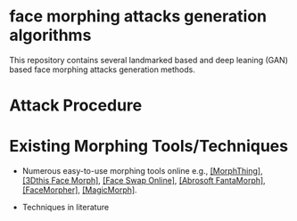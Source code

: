 # face morphing attacks generation algorithms

This repository contains several landmarked based and deep leaning (GAN) based face morphing attacks generation methods.

# Attack Procedure

# Existing Morphing Tools/Techniques
* Numerous easy-to-use morphing tools online
   e.g., [[MorphThing]](https://www.morphthing.com/), [[3Dthis Face Morph]](https://3dthis.com/morph.htm), [[Face Swap Online]](https://faceswaponline.com/), [[Abrosoft FantaMorph]](http://www.fantamorph.com/), [[FaceMorpher]](http://www.facemorpher.com/), [[MagicMorph]](http://www.effectmatrix.com/morphing/).

* Techniques in literature


